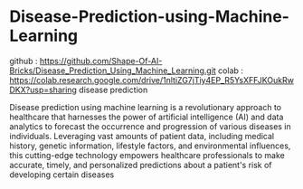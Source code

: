# Disease-Prediction-using-Machine-Learning

github :  https://github.com/Shape-Of-AI-Bricks/Disease_Prediction_Using_Machine_Learning.git
colab :   https://colab.research.google.com/drive/1nltiZG7jTiy4EP_R5YsXFFJKOukRwDKX?usp=sharing
disease prediction



Disease prediction using machine learning is a revolutionary approach to healthcare that harnesses the power of artificial intelligence (AI) and data analytics to forecast the occurrence and progression of various diseases in individuals. Leveraging vast amounts of patient data, including medical history, genetic information, lifestyle factors, and environmental influences, this cutting-edge technology empowers healthcare professionals to make accurate, timely, and personalized predictions about a patient's risk of developing certain diseases


